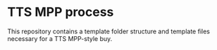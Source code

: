 # TTS MPP process

This repository contains a template folder structure and template files necessary for a TTS MPP-style buy.
